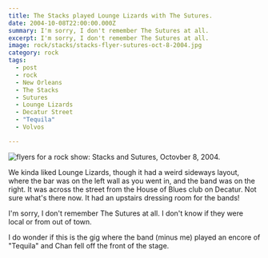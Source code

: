 ```yaml
---
title: The Stacks played Lounge Lizards with The Sutures.
date: 2004-10-08T22:00:00.000Z
summary: I'm sorry, I don't remember The Sutures at all.
excerpt: I'm sorry, I don't remember The Sutures at all.
image: rock/stacks/stacks-flyer-sutures-oct-8-2004.jpg
category: rock
tags:
  - post
  - rock
  - New Orleans
  - The Stacks
  - Sutures
  - Lounge Lizards
  - Decatur Street
  - "Tequila"
  - Volvos

---
```


![flyers for a rock show: Stacks and Sutures, Octovber 8, 2004.](/static/img/rock/stacks/stacks-flyer-sutures-oct-8-2004.jpg)

We kinda liked Lounge Lizards, though it had a weird sideways layout, where the bar was on the left wall as you went in, and the band was on the right. It was across the street from the House of Blues club on Decatur. Not sure what's there now. It had an upstairs dressing room for the bands! 

 I'm sorry, I don't remember The Sutures at all. I don't know if they were local or from out of town.

 I do wonder if this is the gig where the band (minus me) played an encore of "Tequila" and Chan fell off the front of the stage.
